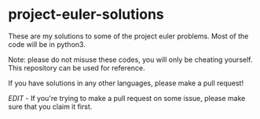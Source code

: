 # project-euler-solutions
These are my solutions to some of the project euler problems. Most of the code will be in python3. 

Note: please do not misuse these codes, you will only be cheating yourself. This repository can be used for reference.

If you have solutions in any other languages, please make a pull request!

*EDIT* - If you're trying to make a pull request on some issue, please make sure that you claim it first. 
